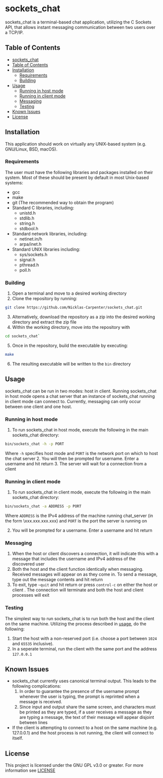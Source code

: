 # sockets_chat
sockets_chat is a terminal-based chat application, utilizing the C Sockets API,
that allows instant messaging communication between two users over a TCP/IP.

## Table of Contents
* [sockets_chat](#sockets_chat)
* [Table of Contents](#table-of-contents)
* [Installation](#Installation)
  * [Requirements](#Requirements)
  * [Building](#Building)
* [Usage](#Usage)
  * [Running in host mode](#running-in-host-mode)
  * [Running in client mode](#running-in-client-mode)
  * [Messaging](#Messaging)
  * [Testing](#Testing)
* [Known Issues](#known-issues)
* [License](#License)

## Installation
This application should work on virtually any UNIX-based system (e.g.
GNU/Linux, BSD, macOS).
### Requirements
The user must have the following libraries and packages installed on their
system. Most of these should be present by default in most Unix-based systems:
* gcc
* make
* git (The recommended way to obtain the program)
* Standard C libraries, including:
  * unistd.h
  * stdlib.h
  * string.h
  * stdbool.h
* Standard network libraries, including:
  * netinet.in/h
  * arpa/inet.h
* Standard UNIX libraries including:
  * sys/sockets.h
  * signal.h
  * pthread.h
  * poll.h

### Building
1. Open a terminal and move to a desired working directory
2. Clone the repository by running: 
```bash
git clone https://github.com/Nicklas-Carpenter/sockets_chat.git
```
3. Alternatively, download the repository as a zip into the desired working 
   directory and extract the zip file
4. Within the working directory, move into the repository with 
```bash
cd sockets_chat`
```
5. Once in the repository, build the executable by executing:
```bash
make
```
6. The resulting executable will be written to the `bin` directory

## Usage
sockets_chat can be run in two modes: host in client. Running sockets_chat in
host mode opens a chat server that an instance of sockets_chat running in
client mode can connect to. Currently, messaging can only occur between one
client and one host.

### Running in host mode
1. To run sockets_chat in host mode, execute the following in the main
   sockets_chat directory:
```bash
bin/sockets_chat -h -p PORT
```
Where `-h` specifies host mode and `PORT` is the network port on which to host
the chat server
2. You will then be prompted for username. Enter a username and hit return
3. The server will wait for a connection from a client

### Running in client mode
1. To run sockets_chat in client mode, execute the following in the main
   sockets_chat directory:
```bash
bin/sockets_chat -a ADDRESS -p PORT
```
Where `ADDRESS` is the IPv4 address of the machine running chat_server (in the
form \xxx.xxx.xxx.xxx\) and `PORT` is the port the server is running on

2. You will be prompted for a username. Enter a username and hit return

### Messaging
1. When the host or client discovers a connection, it will indicate this with
   a message that includes the username and IPv4 address of the discovered user
2. Both the host and the client function identically when messaging.
   Received messages will appear on as they come in. To send a message, type
   out the message contents and hit return
3. To exit, type `~quit` and hit return or press `control-c` on either the host 
   or client . The connection will terminate and both the host and client 
   processes will exit

### Testing
The simplest way to run sockets_chat is to run both the host and the client on
the same machine. Utilizing the process described in [usage](#Usage), do the
following:
1. Start the host with a non-reserved port (i.e. choose a port between `1024`
   and `65535` inclusive).
2. In a seperate terminal, run the client with the same port and the address
   `127.0.0.1`

## Known Issues
* sockets_chat currently uses canonical terminal output. This leads to the
  following complications:
  1. In order to guarantee the presence of the username prompt whenever the
     user is typing, the prompt is reprinted when a message is received.
  2. Since input and output share the same screen, and characters must be
      printed as they are typed, if a user receives a message as they are
      typing a message, the text of their message will appear disjoint between
      lines
* If the client is attempting to connect to a host on the same machine (e.g.
  127.0.0.1) and the host process is not running, the client will connect to
  itself.

## License
This project is licensed under the GNU GPL v3.0 or greater. For more
information see [LICENSE](LICENSE)
